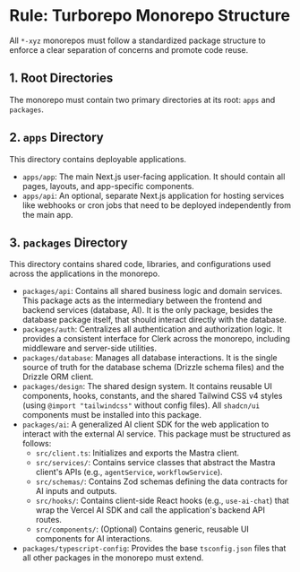 # Rule: Turborepo Monorepo Structure

All `*-xyz` monorepos must follow a standardized package structure to enforce a clear separation of concerns and promote code reuse.

## 1. Root Directories
The monorepo must contain two primary directories at its root: `apps` and `packages`.

## 2. `apps` Directory
This directory contains deployable applications.

-   `apps/app`: The main Next.js user-facing application. It should contain all pages, layouts, and app-specific components.
-   `apps/api`: An optional, separate Next.js application for hosting services like webhooks or cron jobs that need to be deployed independently from the main app.

## 3. `packages` Directory
This directory contains shared code, libraries, and configurations used across the applications in the monorepo.

-   `packages/api`: Contains all shared business logic and domain services. This package acts as the intermediary between the frontend and backend services (database, AI). It is the only package, besides the database package itself, that should interact directly with the database.
-   `packages/auth`: Centralizes all authentication and authorization logic. It provides a consistent interface for Clerk across the monorepo, including middleware and server-side utilities.
-   `packages/database`: Manages all database interactions. It is the single source of truth for the database schema (Drizzle schema files) and the Drizzle ORM client.
-   `packages/design`: The shared design system. It contains reusable UI components, hooks, constants, and the shared Tailwind CSS v4 styles (using `@import "tailwindcss"` without config files). All `shadcn/ui` components must be installed into this package.
-   `packages/ai`: A generalized AI client SDK for the web application to interact with the external AI service. This package must be structured as follows:
    - `src/client.ts`: Initializes and exports the Mastra client.
    - `src/services/`: Contains service classes that abstract the Mastra client's APIs (e.g., `agentService`, `workflowService`).
    - `src/schemas/`: Contains Zod schemas defining the data contracts for AI inputs and outputs.
    - `src/hooks/`: Contains client-side React hooks (e.g., `use-ai-chat`) that wrap the Vercel AI SDK and call the application's backend API routes.
    - `src/components/`: (Optional) Contains generic, reusable UI components for AI interactions.
-   `packages/typescript-config`: Provides the base `tsconfig.json` files that all other packages in the monorepo must extend.